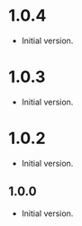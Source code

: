 # 1.0.4
- Initial version.

# 1.0.3
- Initial version.

# 1.0.2
- Initial version.

## 1.0.0

- Initial version.
